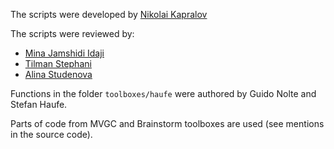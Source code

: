 The scripts were developed by [Nikolai Kapralov](https://github.com/ctrltz)

The scripts were reviewed by:
  
* [Mina Jamshidi Idaji](https://github.com/minajamshidi)
* [Tilman Stephani](https://github.com/TilSteph)
* [Alina Studenova](https://github.com/astudenova)

Functions in the folder `toolboxes/haufe` were authored by Guido Nolte and Stefan Haufe.

Parts of code from MVGC and Brainstorm toolboxes are used (see mentions in the source code).